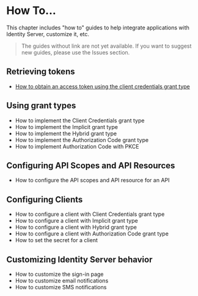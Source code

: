 # How To...

This chapter includes "how to" guides to help integrate applications with Identity Server, customize it, etc.

> The guides without link are not yet available. If you want to suggest new guides, please use the Issues section.

## Retrieving tokens

- [How to obtain an access token using the client credentials grant type](howto-obtain-client-credentials-access-token.md)

## Using grant types

- How to implement the Client Credentials grant type
- How to implement the Implicit grant type
- How to implement the Hybrid grant type
- How to implement the Authorization Code grant type
- How to implement Authorization Code with PKCE

## Configuring API Scopes and API Resources

- How to configure the API scopes and API resource for an API

## Configuring Clients

- How to configure a client with Client Credentials grant type
- How to configure a client with Implicit grant type
- How to configure a client with Hybrid grant type
- How to configure a client with Authorization Code grant type
- How to set the secret for a client

## Customizing Identity Server behavior

- How to customize the sign-in page
- How to customize email notifications
- How to customize SMS notifications